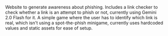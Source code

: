 Website to generate awareness about phishing.
Includes a link checker to check whether a link is an attempt to phish or not, currently using Gemini 2.0 Flash for it.
A simple game where the user has to identify which link is real, which isn't using a spot-the-phish minigame, currently uses hardcoded values and static assets for ease of setup.
